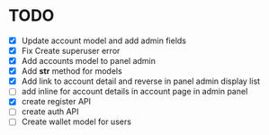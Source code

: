 # TODO
- [X] Update account model and add admin fields
- [X] Fix Create superuser error
- [X] Add accounts model to panel admin
- [X] Add __str__ method for models
- [X] Add link to account detail and reverse in panel admin display list
- [ ] add inline for account details in account page in admin panel
- [X] create register API
- [ ] create auth API
- [ ] Create wallet model for users

